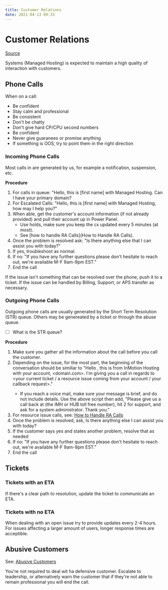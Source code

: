 ```yaml
---
title: Customer Relations
date: 2021-04-13 09:33
---
```


# Customer Relations
[Source](https://wiki.inmotionhosting.com/index.php?title=Customer_Relations)

Systems (Managed Hosting) is expected to maintain a high quality of interaction
with customers.

## Phone Calls

When on a call:
* Be confident
* Stay calm and professional
* Be consistent
* Don't be chatty
* Don't give hard CP/CPU second numbers
* Be confident
* Never give guaranees or promise anything
* If something is OOS, try to point them in the right direction

### Incoming Phone Calls

Most calls in are generated by us, for example a notification, suspension, etc.

**Procedure**
1. For calls in queue: "Hello, this is [first name] with Managed Hosting. Can I 
	 have your primary domain?
2. For Escalated Calls: "Hello, this is [first name] with Managed Hosting, how
	 may I help you?"
3. When able, get the customer's account information (if not already provided)
	 and pull their account up in Power Panel.
	 + Use holds, make sure you keep the cx updated every 5 minutes (at most).
	 + See [how to handle RA Calls](How to Handle RA Calls).
4. Once the problem is resolved ask: "Is there anything else that I can assist
	 you with today?"
5. If yes, troubleshoot as normal.
6. If no: "If you have any further questions please don't hesitate to reach out,
	 we're available M-F 9am-9pm EST."
7. End the call

If the issue isn't something that can be resolved over the phone, push it to a
ticket. If the issue can be handled by Billing, Support, or APS transfer as
necessary.

### Outgoing Phone Calls

Outgoing phone calls are usually generated by the Short Term Resolution (STR) queue. Others may be
genereated by a ticket or through the abuse queue. 

- [ ] What is the STR queue?

**Procedure**
1. Make sure you gather all the information about the call before you call the customer.
2. Depending on the issue, for the most part, the beginning of the conversation should be similiar to "Hello <customer>, this is <name> from InMotion Hosting with your account, <domain.com>. I'm giving you a call in regards to <your current ticket / a resource issue coming from your account / your callback request>."
	 + If you reach a voice mail, make sure your message is brief, and do not include details. Use the above script then add, "Please give us a call back at (the IMH or HUB toll free number), hit 2 for support, and ask for a system administrator. Thank you."
3. For resource issue calls, see: [How to Handle RA Calls](http://wiki.inmotionhosting.com/index.php?title=Customer_Interaction:_Tips_for_Handling_Resource_Abusers)
4. Once the problem is resolved, ask, Is there anything else I can assist you with today?
5. If the customer says yes and states another problem, resolve that as needed
6. If no: "If you have any further questions please don't hesitate to reach out,
	 we're available M-F 9am-9pm EST."
7. End the call

## Tickets

### Tickets with an ETA

If there's a clear path to resolution, update the ticket to communicate an ETA.

### Tickets with no ETA

When dealing with an open issue try to provide updates every 2-4 hours. For
issues affecting a larger amount of users, longer response times are acceptible. 

## Abusive Customers

See: [Abusive Customers](https://wiki.inmotionhosting.com/index.php?title=Abusive_Customers)

You're not required to deal wit ha defensive customer. Escalate to leadership,
or alternatively warn the customer that if they're not able to remain
professional you will end the call. 
